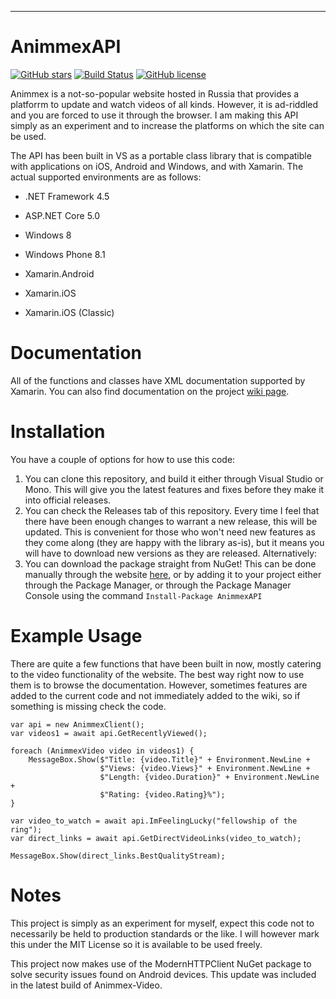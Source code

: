 ----

# AnimmexAPI

[![GitHub stars](https://img.shields.io/github/stars/kade-robertson/AnimmexAPI.svg)](https://github.com/kade-robertson/AnimmexAPI/stargazers) [![Build Status](https://travis-ci.org/kade-robertson/AnimmexAPI.svg?branch=master)](https://travis-ci.org/kade-robertson/AnimmexAPI/builds#) [![GitHub license](https://img.shields.io/badge/license-MIT-orange.svg)](https://raw.githubusercontent.com/kade-robertson/AnimmexAPI/master/LICENSE.md)

Animmex is a not-so-popular website hosted in Russia that provides a platforrm
to update and watch videos of all kinds. However, it is ad-riddled and you are
forced to use it through the browser. I am making this API simply as an
experiment and to increase the platforms on which the site can be used.

The API has been built in VS as a portable class library that is compatible with
applications on iOS, Android and Windows, and with Xamarin. The actual supported
environments are as follows:

-   .NET Framework 4.5

-   ASP.NET Core 5.0

-   Windows 8

-   Windows Phone 8.1

-   Xamarin.Android

-   Xamarin.iOS

-   Xamarin.iOS (Classic)

Documentation
=============

All of the functions and classes have XML documentation supported by Xamarin.
You can also find documentation on the project [wiki page](https://github.com/kade-robertson/AnimmexAPI/wiki).

Installation
=============

You have a couple of options for how to use this code:

1. You can clone this repository, and build it either through Visual Studio or Mono. This will give you the latest features and fixes before they make it into official releases.
2. You can check the Releases tab of this repository. Every time I feel that there have been enough changes to warrant a new release, this will be updated. This is convenient for those who won't need new features as they come along (they are happy with the library as-is), but it means you will have to download new versions as they are released. Alternatively:
3. You can download the package straight from NuGet! This can be done manually through the website [here](https://www.nuget.org/packages/AnimmexAPI/), or by adding it to your project either through the Package Manager, or through the Package Manager Console using the command `Install-Package AnimmexAPI`

Example Usage
=============

There are quite a few functions that have been built in now, mostly catering to
the video functionality of the website. The best way right now to use them is to
browse the documentation. However, sometimes features are added to the current
code and not immediately added to the wiki, so if something is missing check the
code.

~~~~~~~~~~~~~~~~~~~~~~~~~~~~~~~~~~~~~~~~~~~~~~~~~~~~~~~~~~~~~~~~~~~~~~~~~~~~~~~~
var api = new AnimmexClient();
var videos1 = await api.GetRecentlyViewed();

foreach (AnimmexVideo video in videos1) {
    MessageBox.Show($"Title: {video.Title}" + Environment.NewLine +
                    $"Views: {video.Views}" + Environment.NewLine +
                    $"Length: {video.Duration}" + Environment.NewLine +
                    $"Rating: {video.Rating}%");
}

var video_to_watch = await api.ImFeelingLucky("fellowship of the ring");
var direct_links = await api.GetDirectVideoLinks(video_to_watch);

MessageBox.Show(direct_links.BestQualityStream);
~~~~~~~~~~~~~~~~~~~~~~~~~~~~~~~~~~~~~~~~~~~~~~~~~~~~~~~~~~~~~~~~~~~~~~~~~~~~~~~~

Notes
=====

This project is simply as an experiment for myself, expect this code not to
necessarily be held to production standards or the like. I will however mark
this under the MIT License so it is available to be used freely.

This project now makes use of the ModernHTTPClient NuGet package to solve security
issues found on Android devices. This update was included in the latest build of
Animmex-Video. 
